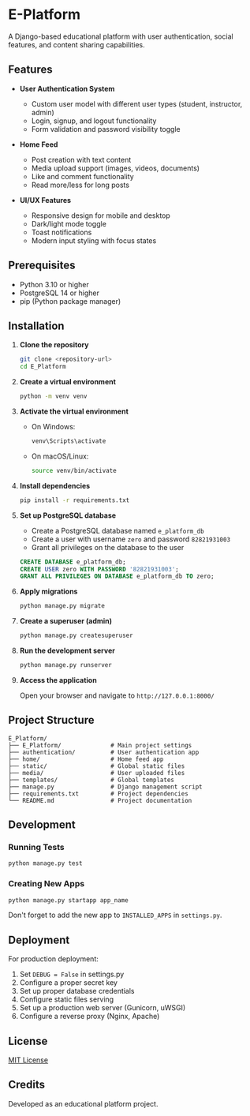 # E-Platform

A Django-based educational platform with user authentication, social features, and content sharing capabilities.

## Features

- **User Authentication System**
  - Custom user model with different user types (student, instructor, admin)
  - Login, signup, and logout functionality
  - Form validation and password visibility toggle

- **Home Feed**
  - Post creation with text content
  - Media upload support (images, videos, documents)
  - Like and comment functionality
  - Read more/less for long posts

- **UI/UX Features**
  - Responsive design for mobile and desktop
  - Dark/light mode toggle
  - Toast notifications
  - Modern input styling with focus states

## Prerequisites

- Python 3.10 or higher
- PostgreSQL 14 or higher
- pip (Python package manager)

## Installation

1. **Clone the repository**

   ```bash
   git clone <repository-url>
   cd E_Platform
   ```

2. **Create a virtual environment**

   ```bash
   python -m venv venv
   ```

3. **Activate the virtual environment**

   - On Windows:
     ```bash
     venv\Scripts\activate
     ```
   - On macOS/Linux:
     ```bash
     source venv/bin/activate
     ```

4. **Install dependencies**

   ```bash
   pip install -r requirements.txt
   ```

5. **Set up PostgreSQL database**

   - Create a PostgreSQL database named `e_platform_db`
   - Create a user with username `zero` and password `82821931003`
   - Grant all privileges on the database to the user

   ```sql
   CREATE DATABASE e_platform_db;
   CREATE USER zero WITH PASSWORD '82821931003';
   GRANT ALL PRIVILEGES ON DATABASE e_platform_db TO zero;
   ```

6. **Apply migrations**

   ```bash
   python manage.py migrate
   ```

7. **Create a superuser (admin)**

   ```bash
   python manage.py createsuperuser
   ```

8. **Run the development server**

   ```bash
   python manage.py runserver
   ```

9. **Access the application**

   Open your browser and navigate to `http://127.0.0.1:8000/`

## Project Structure

```
E_Platform/
├── E_Platform/              # Main project settings
├── authentication/          # User authentication app
├── home/                    # Home feed app
├── static/                  # Global static files
├── media/                   # User uploaded files
├── templates/               # Global templates
├── manage.py                # Django management script
├── requirements.txt         # Project dependencies
└── README.md                # Project documentation
```

## Development

### Running Tests

```bash
python manage.py test
```

### Creating New Apps

```bash
python manage.py startapp app_name
```

Don't forget to add the new app to `INSTALLED_APPS` in `settings.py`.

## Deployment

For production deployment:

1. Set `DEBUG = False` in settings.py
2. Configure a proper secret key
3. Set up proper database credentials
4. Configure static files serving
5. Set up a production web server (Gunicorn, uWSGI)
6. Configure a reverse proxy (Nginx, Apache)

## License

[MIT License](LICENSE)

## Credits

Developed as an educational platform project.

